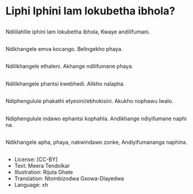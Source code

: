 # Liphi Iphini lam lokubetha ibhola?

##
Ndililahlile iphini lam lokubetha ibhola, Kwaye andilifumani.

##
Ndikhangele emva kocango.
Belingekho phaya.

##
Ndilikhangele ethaleni.
Akhange ndilifumane phaya.

##
Ndilikhangele phantsi kwebhedi.
Alikho nalapha.

##
Ndiphengulule phakathi etyesini/ebhokisini.
Akukho nophawu lwalo.

##
Ndiphengulule indawo ephantsi kophahla.
Andikhange ndiyifumane naphi na.

##
Ndikhangele apha, phaya, nakwindawo zonke,
Andiyifumananga naphina.

##
* License: [CC-BY]
* Text: Meera Tendolkar
* Illustration: Rijuta Ghate
* Translation: Ntombizodwa Gxowa-Dlayedwa
* Language: xh
